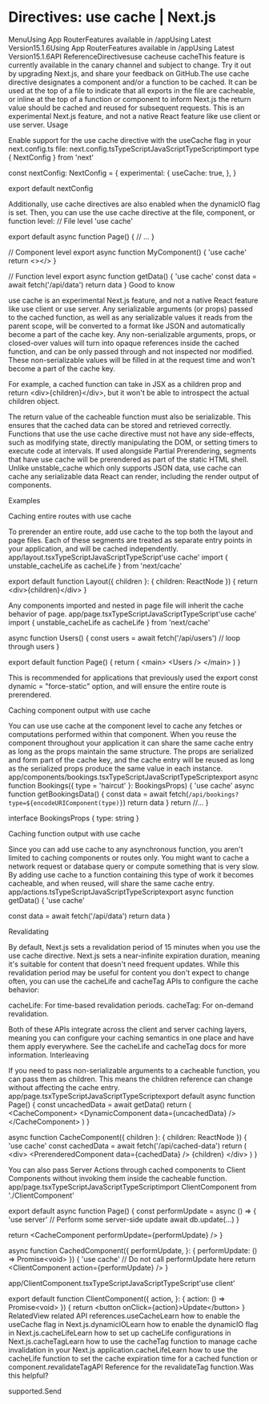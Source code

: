 # Directives: use cache | Next.js

<p>MenuUsing App RouterFeatures available in /appUsing Latest Version15.1.6Using App RouterFeatures available in /appUsing Latest Version15.1.6API ReferenceDirectivesuse cacheuse cacheThis feature is currently available in the canary channel and subject to change. Try it out by upgrading Next.js, and share your feedback on GitHub.The use cache directive designates a component and/or a function to be cached. It can be used at the top of a file to indicate that all exports in the file are cacheable, or inline at the top of a function or component to inform Next.js the return value should be cached and reused for subsequent requests. This is an experimental Next.js feature, and not a native React feature like use client or use server.
Usage</p>
<p>Enable support for the use cache directive with the useCache flag in your next.config.ts file:
next.config.tsTypeScriptJavaScriptTypeScriptimport type { NextConfig } from 'next'</p>
<p>const nextConfig: NextConfig = {
experimental: {
useCache: true,
},
}</p>
<p>export default nextConfig</p>
<p>Additionally, use cache directives are also enabled when the dynamicIO flag is set.
Then, you can use the use cache directive at the file, component, or function level:
// File level
'use cache'</p>
<p>export default async function Page() {
// ...
}</p>
<p>// Component level
export async function MyComponent() {
'use cache'
return &lt;&gt;&lt;/&gt;
}</p>
<p>// Function level
export async function getData() {
'use cache'
const data = await fetch('/api/data')
return data
}
Good to know</p>
<p>use cache is an experimental Next.js feature, and not a native React feature like use client or use server.
Any serializable arguments (or props) passed to the cached function, as well as any serializable values it reads from the parent scope, will be converted to a format like JSON and automatically become a part of the cache key.
Any non-serializable arguments, props, or closed-over values will turn into opaque references inside the cached function, and can be only passed through and not inspected nor modified. These non-serializable values will be filled in at the request time and won't become a part of the cache key.</p>
<p>For example, a cached function can take in JSX as a children prop and return &lt;div&gt;{children}&lt;/div&gt;, but it won't be able to introspect the actual children object.</p>
<p>The return value of the cacheable function must also be serializable. This ensures that the cached data can be stored and retrieved correctly.
Functions that use the use cache directive must not have any side-effects, such as modifying state, directly manipulating the DOM, or setting timers to execute code at intervals.
If used alongside Partial Prerendering, segments that have use cache will be prerendered as part of the static HTML shell.
Unlike unstable_cache which only supports JSON data, use cache can cache any serializable data React can render, including the render output of components.</p>
<p>Examples</p>
<p>Caching entire routes with use cache</p>
<p>To prerender an entire route, add use cache to the top both the layout and page files. Each of these segments are treated as separate entry points in your application, and will be cached independently.
app/layout.tsxTypeScriptJavaScriptTypeScript'use cache'
import { unstable_cacheLife as cacheLife } from 'next/cache'</p>
<p>export default function Layout({ children }: { children: ReactNode }) {
return &lt;div&gt;{children}&lt;/div&gt;
}</p>
<p>Any components imported and nested in page file will inherit the cache behavior of page.
app/page.tsxTypeScriptJavaScriptTypeScript'use cache'
import { unstable_cacheLife as cacheLife } from 'next/cache'</p>
<p>async function Users() {
const users = await fetch('/api/users')
// loop through users
}</p>
<p>export default function Page() {
return (
&lt;main&gt;
&lt;Users /&gt;
&lt;/main&gt;
)
}</p>
<p>This is recommended for applications that previously used the export const dynamic = &quot;force-static&quot; option, and will ensure the entire route is prerendered.</p>
<p>Caching component output with use cache</p>
<p>You can use use cache at the component level to cache any fetches or computations performed within that component. When you reuse the component throughout your application it can share the same cache entry as long as the props maintain the same structure.
The props are serialized and form part of the cache key, and the cache entry will be reused as long as the serialized props produce the same value in each instance.
app/components/bookings.tsxTypeScriptJavaScriptTypeScriptexport async function Bookings({ type = 'haircut' }: BookingsProps) {
'use cache'
async function getBookingsData() {
const data = await fetch(<code>/api/bookings?type=${encodeURIComponent(type)}</code>)
return data
}
return //...
}</p>
<p>interface BookingsProps {
type: string
}</p>
<p>Caching function output with use cache</p>
<p>Since you can add use cache to any asynchronous function, you aren't limited to caching components or routes only. You might want to cache a network request or database query or compute something that is very slow. By adding use cache to a function containing this type of work it becomes cacheable, and when reused, will share the same cache entry.
app/actions.tsTypeScriptJavaScriptTypeScriptexport async function getData() {
'use cache'</p>
<p>const data = await fetch('/api/data')
return data
}</p>
<p>Revalidating</p>
<p>By default, Next.js sets a revalidation period of 15 minutes when you use the use cache directive. Next.js sets a near-infinite expiration duration, meaning it's suitable for content that doesn't need frequent updates.
While this revalidation period may be useful for content you don't expect to change often, you can use the cacheLife and cacheTag APIs to configure the cache behavior:</p>
<p>cacheLife: For time-based revalidation periods.
cacheTag: For on-demand revalidation.</p>
<p>Both of these APIs integrate across the client and server caching layers, meaning you can configure your caching semantics in one place and have them apply everywhere.
See the cacheLife and cacheTag docs for more information.
Interleaving</p>
<p>If you need to pass non-serializable arguments to a cacheable function, you can pass them as children. This means the children reference can change without affecting the cache entry.
app/page.tsxTypeScriptJavaScriptTypeScriptexport default async function Page() {
const uncachedData = await getData()
return (
&lt;CacheComponent&gt;
&lt;DynamicComponent data={uncachedData} /&gt;
&lt;/CacheComponent&gt;
)
}</p>
<p>async function CacheComponent({ children }: { children: ReactNode }) {
'use cache'
const cachedData = await fetch('/api/cached-data')
return (
&lt;div&gt;
&lt;PrerenderedComponent data={cachedData} /&gt;
{children}
&lt;/div&gt;
)
}</p>
<p>You can also pass Server Actions through cached components to Client Components without invoking them inside the cacheable function.
app/page.tsxTypeScriptJavaScriptTypeScriptimport ClientComponent from './ClientComponent'</p>
<p>export default async function Page() {
const performUpdate = async () =&gt; {
'use server'
// Perform some server-side update
await db.update(...)
}</p>
<p>return &lt;CacheComponent performUpdate={performUpdate} /&gt;
}</p>
<p>async function CachedComponent({
performUpdate,
}: {
performUpdate: () =&gt; Promise&lt;void&gt;
}) {
'use cache'
// Do not call performUpdate here
return &lt;ClientComponent action={performUpdate} /&gt;
}</p>
<p>app/ClientComponent.tsxTypeScriptJavaScriptTypeScript'use client'</p>
<p>export default function ClientComponent({
action,
}: {
action: () =&gt; Promise&lt;void&gt;
}) {
return &lt;button onClick={action}&gt;Update&lt;/button&gt;
}
RelatedView related API references.useCacheLearn how to enable the useCache flag in Next.js.dynamicIOLearn how to enable the dynamicIO flag in Next.js.cacheLifeLearn how to set up cacheLife configurations in Next.js.cacheTagLearn how to use the cacheTag function to manage cache invalidation in your Next.js application.cacheLifeLearn how to use the cacheLife function to set the cache expiration time for a cached function or component.revalidateTagAPI Reference for the revalidateTag function.Was this helpful?</p>
<p>supported.Send</p>
